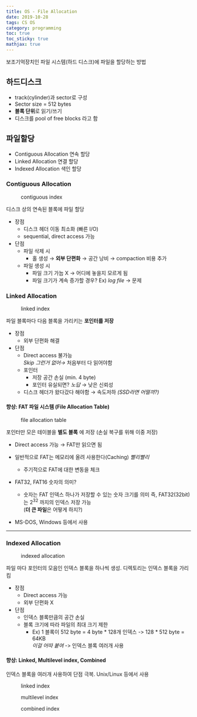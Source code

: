 ```yaml
---
title: OS - File Allocation
date: 2019-10-28
tags: CS OS
category: programming
toc: true
toc_sticky: true
mathjax: true
---  
```

보조기억장치인 파일 시스템(하드 디스크)에 파일을 할당하는 방법

## 하드디스크

- track(cylinder)과 sector로 구성
- Sector size = 512 bytes
- **블록 단위**로 읽기/쓰기
- 디스크를 pool of free blocks 라고 함

## 파일할당

- Contiguous Allocation 연속 할당
- Linked Allocation 연결 할당
- Indexed Allocation 색인 할당

### Contiguous Allocation

<figure style="width: 160px"  class="align-right">
  <img src="{{ site.url }}{{ site.baseurl }}/assets/img/os/FileAllocation/contiguous_index.png" alt="">
  <figcaption>contiguous index</figcaption>
</figure>

디스크 상의 연속된 블록에 파일 할당

- 장점
  - 디스크 헤더 이동 최소화 (빠른 I/O)
  - sequential, direct access 가능
- 단점
  - 파일 삭제 시
    - 홀 생성 → **외부 단편화** → 공간 낭비 → compaction 비용 추가
  - 파일 생성 시
    - 파일 크기 가늠 X → 어디에 놓을지 모르게 됨
    - 파일 크기가 계속 증가할 경우? Ex) *log file* → 문제  

### Linked Allocation

<figure style="width: 250px"  class="align-right">
  <img src="{{ site.url }}{{ site.baseurl }}/assets/img/os/FileAllocation/linked_index.png" alt="">
  <figcaption>linked index</figcaption>
</figure>

파일 블록마다 다음 블록을 가리키는 **포인터를 저장**

- 장점
  - 외부 단편화 해결
- 단점
  - Direct access 불가능  
        *Skip 그런거 없어→* 처음부터 다 읽어야함
  - 포인터
    - 저장 공간 손실 (min. 4 byte)
    - 포인터 유실되면? *노답* → 낮은 신뢰성
  - 디스크 헤더가 왔다갔다 해야함 → 속도저하 *(SSD라면 어떨까?)*

#### 향상: FAT 파일 시스템 (File Allocation Table)

<figure style="width: 300px"  class="align-right">
  <img src="{{ site.url }}{{ site.baseurl }}/assets/img/os/FileAllocation/linked_FAT.png" alt="">
  <figcaption>file allocation table</figcaption>
</figure>

포인터만 모은 테이블을 **별도 블록** 에 저장 (손실 복구를 위해 이중 저장)

- Direct access 가능 → FAT만 읽으면 됨
- 일반적으로 FAT는 메모리에 올려 사용한다(Caching) *빨리빨리*
  - 주기적으로 FAT에 대한 변동을 체크

- FAT32, FAT16 숫자의 의미?
  - 숫자는 FAT 인덱스 하나가 저장할 수 있는 숫자 크기를 의미
    즉, FAT32(32bit)는  $2^{32}$ 까지의 인덱스 저장 가능  
    (**더 큰 파일**은 어떻게 하지?)
- MS-DOS, Windows 등에서 사용

---

### Indexed Allocation

<figure style="width: 200px"  class="align-right">
  <img src="{{ site.url }}{{ site.baseurl }}/assets/img/os/FileAllocation/indexed.png" alt="">
  <figcaption>indexed allocation</figcaption>
</figure>

파일 마다 포인터의 모음인 인덱스 블록을 하나씩 생성. 디렉토리는 인덱스 블록을 가리킴

- 장점
  - Direct access 가능
  - 외부 단편화 X
- 단점
  - 인덱스 블록만큼의 공간 손실
  - 블록 크기에 따라 파일의 최대 크기 제한
    - Ex) 1 블록이 512 byte = 4 byte \* 128개 인덱스 -> 128 \* 512 byte = 64KB  
      *이걸 어따 붙여* -> 인덱스 블록 여러개 사용  

#### 향상: Linked, Multilevel index, Combined

인덱스 블록을 여러개 사용하여 단점 극복. Unix/Linux 등에서 사용

<figure style="width: 600px"  class="align-center">
  <img src="{{ site.url }}{{ site.baseurl }}/assets/img/os/FileAllocation/indexed_linked.png" alt="">
  <figcaption>linked index</figcaption>
</figure>  

<figure style="width: 300px"  class="align-left">
  <img src="{{ site.url }}{{ site.baseurl }}/assets/img/os/FileAllocation/indexed_multilevel.png" alt="">
  <figcaption>multilevel index</figcaption>
</figure>  

<figure style="width: 300px"  class="align-right">
  <img src="{{ site.url }}{{ site.baseurl }}/assets/img/os/FileAllocation/indexed_combine.png" alt="">
  <figcaption>combined index</figcaption>
</figure>